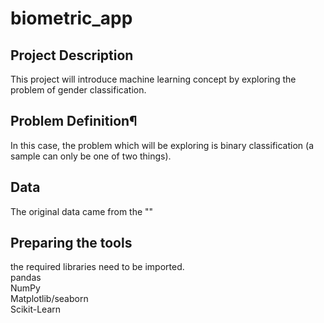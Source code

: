 # biometric_app
## Project Description
This project will introduce machine learning concept by exploring the problem of gender classification.

## Problem Definition¶<br>
In this case, the problem which will be exploring is binary classification (a sample can only be one of two things).
<br>
## Data <br>
The original data came from the "" <br>

## Preparing the tools <br>
the required libraries need to be imported.
<br>
pandas <br>
NumPy <br>
Matplotlib/seaborn <br>
Scikit-Learn <br>




